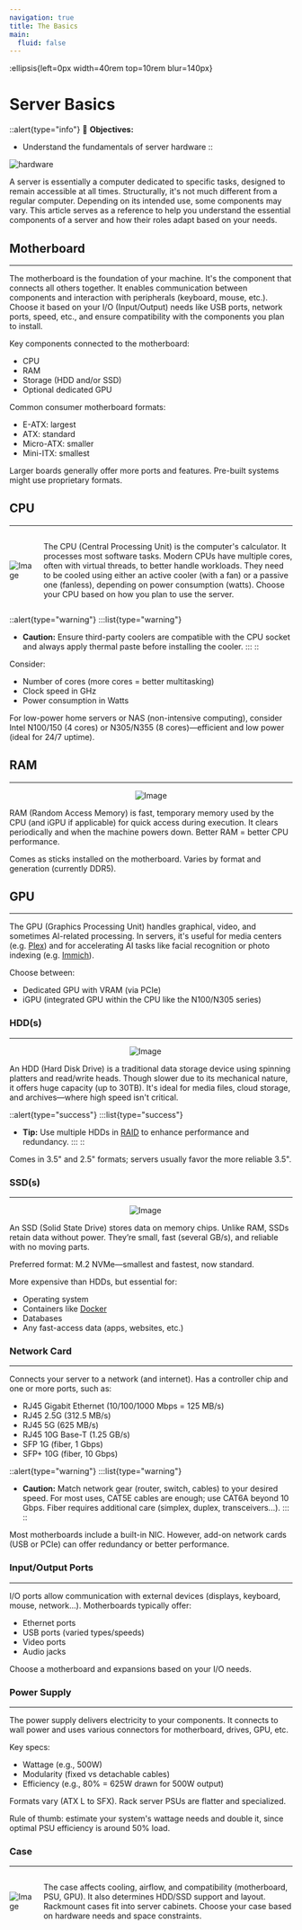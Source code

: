 ```yaml
---
navigation: true
title: The Basics
main:
  fluid: false
---
```

:ellipsis{left=0px width=40rem top=10rem blur=140px}
# Server Basics

::alert{type="info"}
🎯 __Objectives:__
- Understand the fundamentals of server hardware
::

![hardware](/img/global/hardware.svg)


A server is essentially a computer dedicated to specific tasks, designed to remain accessible at all times. Structurally, it's not much different from a regular computer. Depending on its intended use, some components may vary. This article serves as a reference to help you understand the essential components of a server and how their roles adapt based on your needs.

## Motherboard
---
The motherboard is the foundation of your machine. It's the component that connects all others together. It enables communication between components and interaction with peripherals (keyboard, mouse, etc.). Choose it based on your I/O (Input/Output) needs like USB ports, network ports, speed, etc., and ensure compatibility with the components you plan to install.

Key components connected to the motherboard:
- CPU
- RAM
- Storage (HDD and/or SSD)
- Optional dedicated GPU

Common consumer motherboard formats:
- E-ATX: largest
- ATX: standard
- Micro-ATX: smaller
- Mini-ITX: smallest

Larger boards generally offer more ports and features. Pre-built systems might use proprietary formats.

## CPU
---
<div style="display: flex; align-items: center;">
  <img src="/img/global/cpu.svg" alt="Image" style="max-width: 25%; max-height:230px; margin-right: 20px;">
  <p>The CPU (Central Processing Unit) is the computer's calculator. It processes most software tasks. Modern CPUs have multiple cores, often with virtual threads, to better handle workloads. They need to be cooled using either an active cooler (with a fan) or a passive one (fanless), depending on power consumption (watts). Choose your CPU based on how you plan to use the server.</p>
</div>

::alert{type="warning"}
:::list{type="warning"}
- __Caution:__ Ensure third-party coolers are compatible with the CPU socket and always apply thermal paste before installing the cooler.
:::
::

Consider:
- Number of cores (more cores = better multitasking)
- Clock speed in GHz
- Power consumption in Watts

For low-power home servers or NAS (non-intensive computing), consider Intel N100/150 (4 cores) or N305/N355 (8 cores)—efficient and low power (ideal for 24/7 uptime).

## RAM
---

<p align="center">
  <img src="/img/global/ram.svg" alt="Image" style="max-width: 65%;">
</p>

RAM (Random Access Memory) is fast, temporary memory used by the CPU (and iGPU if applicable) for quick access during execution. It clears periodically and when the machine powers down. Better RAM = better CPU performance.

Comes as sticks installed on the motherboard. Varies by format and generation (currently DDR5).

## GPU
---

The GPU (Graphics Processing Unit) handles graphical, video, and sometimes AI-related processing. In servers, it's useful for media centers (e.g. [Plex](/serveex/media/plex)) and for accelerating AI tasks like facial recognition or photo indexing (e.g. [Immich](/serveex/cloud/immich)).

Choose between:
- Dedicated GPU with VRAM (via PCIe)
- iGPU (integrated GPU within the CPU like the N100/N305 series)

### HDD(s)
---

<p align="center">
  <img src="/img/global/hdd.svg" alt="Image" style="max-width: 50%; margin-right: 20px;">
</p>

An HDD (Hard Disk Drive) is a traditional data storage device using spinning platters and read/write heads. Though slower due to its mechanical nature, it offers huge capacity (up to 30TB). It's ideal for media files, cloud storage, and archives—where high speed isn't critical.

::alert{type="success"}
:::list{type="success"}
- __Tip:__ Use multiple HDDs in [RAID](/general/storage/raid) to enhance performance and redundancy.
:::
::

Comes in 3.5" and 2.5" formats; servers usually favor the more reliable 3.5".

### SSD(s)
---

<p align="center">
  <img src="/img/global/nvme.svg" alt="Image" style="max-width: 50%; margin-right: 20px;">
</p>

An SSD (Solid State Drive) stores data on memory chips. Unlike RAM, SSDs retain data without power. They’re small, fast (several GB/s), and reliable with no moving parts.

Preferred format: M.2 NVMe—smallest and fastest, now standard.

More expensive than HDDs, but essential for:
- Operating system
- Containers like [Docker](/serveex/core/docker)
- Databases
- Any fast-access data (apps, websites, etc.)

### Network Card
---

Connects your server to a network (and internet). Has a controller chip and one or more ports, such as:
- RJ45 Gigabit Ethernet (10/100/1000 Mbps = 125 MB/s)
- RJ45 2.5G (312.5 MB/s)
- RJ45 5G (625 MB/s)
- RJ45 10G Base-T (1.25 GB/s)
- SFP 1G (fiber, 1 Gbps)
- SFP+ 10G (fiber, 10 Gbps)

::alert{type="warning"}
:::list{type="warning"}
- __Caution:__ Match network gear (router, switch, cables) to your desired speed. For most uses, CAT5E cables are enough; use CAT6A beyond 10 Gbps. Fiber requires additional care (simplex, duplex, transceivers...).
:::
::

Most motherboards include a built-in NIC. However, add-on network cards (USB or PCIe) can offer redundancy or better performance.

### Input/Output Ports
---

I/O ports allow communication with external devices (displays, keyboard, mouse, network...). Motherboards typically offer:
- Ethernet ports
- USB ports (varied types/speeds)
- Video ports
- Audio jacks

Choose a motherboard and expansions based on your I/O needs.

### Power Supply
---

The power supply delivers electricity to your components. It connects to wall power and uses various connectors for motherboard, drives, GPU, etc.

Key specs:
- Wattage (e.g., 500W)
- Modularity (fixed vs detachable cables)
- Efficiency (e.g., 80% = 625W drawn for 500W output)

Formats vary (ATX L to SFX). Rack server PSUs are flatter and specialized.

Rule of thumb: estimate your system's wattage needs and double it, since optimal PSU efficiency is around 50% load.

### Case
---

<div style="display: flex; align-items: center;">
  <img src="/img/global/case.svg" alt="Image" style="max-width: 25%; max-height:230px; margin-right: 20px;">
  <p>The case affects cooling, airflow, and compatibility (motherboard, PSU, GPU). It also determines HDD/SSD support and layout. Rackmount cases fit into server cabinets. Choose your case based on hardware needs and space constraints.</p>
</div>

